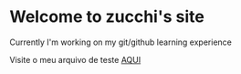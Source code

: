 # Welcome to zucchi's site

 Currently I'm working on my git/github learning experience
 
 Visite o meu arquivo de teste [AQUI](https://zucchi43.github.io/Learning-Git-Hub/Teste.txt)
